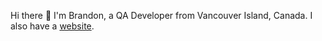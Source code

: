 Hi there 👋 I'm Brandon, a QA Developer from Vancouver Island, Canada. I also have a [website](https://brandonb.ca).
